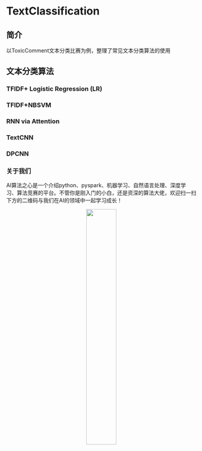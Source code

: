 # TextClassification

## 简介

以ToxicComment文本分类比赛为例，整理了常见文本分类算法的使用

## 文本分类算法

### TFIDF+ Logistic Regression (LR)

### TFIDF+NBSVM

### RNN via Attention

### TextCNN

### DPCNN






### 关于我们

AI算法之心是一个介绍python、pyspark、机器学习、自然语言处理、深度学习、算法竞赛的平台。不管你是刚入门的小白，还是资深的算法大佬，欢迎扫一扫下方的二维码与我们在AI的领域中一起学习成长！


<div align=center><img src="https://github.com/hecongqing/TextClassification/blob/master/%E5%BE%AE%E4%BF%A1%E5%9B%BE%E7%89%87_20190122210742.jpg" width="40%" height="40%">

